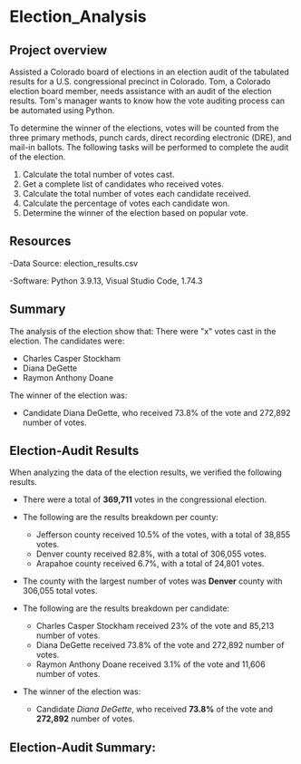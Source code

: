 # Election_Analysis

## Project overview
Assisted a Colorado board of elections in an election audit of the tabulated results for a U.S. congressional precinct in Colorado. Tom, a Colorado election board member, needs assistance with an audit of the election results. Tom's manager wants to know how the vote auditing process can be automated using Python.

To determine the winner of the elections, votes will be counted from the three primary methods, punch cards, direct recording electronic (DRE), and mail-in ballots. The following tasks will be performed to complete the audit of the election.

1. Calculate the total number of votes cast.
2. Get a complete list of candidates who received votes. 
3. Calculate the total number of votes each candidate received. 
4. Calculate the percentage of votes each candidate won. 
5. Determine the winner of the election based on popular vote.

## Resources
-Data Source: election_results.csv

-Software: Python 3.9.13, Visual Studio Code, 1.74.3

## Summary

The analysis of the election show that:
There were "x" votes cast in the election. 
The candidates were: 
  - Charles Casper Stockham 
  - Diana DeGette 
  - Raymon Anthony Doane 
  
The winner of the election was: 
  - Candidate Diana DeGette, who received 73.8% of the vote and 272,892 number of votes.


## Election-Audit Results

When analyzing the data of the election results, we verified the following results.

* There were a total of **369,711** votes in the congressional election.

* The following are the results breakdown per county:

    * Jefferson county received 10.5% of the votes, with a total of 38,855 votes.
    * Denver county received 82.8%, with a total of 306,055 votes.
    * Arapahoe county received 6.7%, with a total of 24,801 votes.

* The county with the largest number of votes was **Denver** county with 306,055 total votes.
* The following are the results breakdown per candidate:


  * Charles Casper Stockham received 23% of the vote and 85,213 number of votes. 
  * Diana DeGette received 73.8% of the vote and 272,892 number of votes. 
  * Raymon Anthony Doane received 3.1% of the vote and 11,606 number of votes.

* The winner of the election was: 
  - Candidate *Diana DeGette*, who received **73.8%** of the vote and **272,892** number of votes.
 
 ## Election-Audit Summary:
 
 
